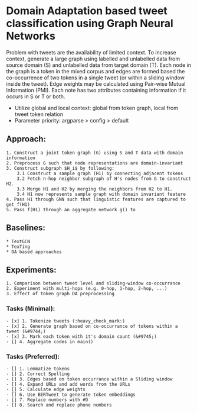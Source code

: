 # Domain Adaptation based tweet classification using Graph Neural Networks

Problem with tweets are the availability of limited context. To increase context, generate a large graph using labelled
 and unlabelled data
 from source domain (S) and unlabelled data from target domain (T). Each node in the graph is a token in the mixed
  corpus and edges are formed based the co-occurrence of two tokens in a single tweet (or within a sliding window
   inside the tweet). Edge weights may be calculated using Pair-wise Mutual Information (PMI). Each note has two
    attributes containing information if it occurs in S or T or both.
    
    
* Utilize global and local context: global from token graph, local from tweet token relation
* Parameter priority: argparse > config > default
    
## Approach:
    1. Construct a joint token graph (G) using S and T data with domain information
    2. Preprocess G such that node representations are domain-invariant
    3. Construct subgraph $H_i$ by following:
        3.1 Construct a sample graph (H1) by connecting adjacent tokens
        3.2 Fetch n-hop neighbor subgraph of H's nodes from G to construct H2.
        3.3 Merge H1 and H2 by merging the neighbors from H2 to H1.
        3.4 H1 now represents sample graph with domain invariant feature
    4. Pass H1 through GNN such that linguistic features are captured to get f(H1)
    5. Pass f(H1) through an aggregate network g() to 

## Baselines:
    * TextGCN
    * TexTing
    * DA based approaches

## Experiments:
    1. Comparison between tweet level and sliding-window co-occurrance
    2. Experiment with multi-hops (e.g. 0-hop, 1-hop, 2-hop, ...)
    3. Effect of token graph DA preprocessing


### Tasks (Minimal):

    - [x] 1. Tokenize tweets (:heavy_check_mark:)
    - [x] 2. Generate graph based on co-occurrance of tokens within a tweet (&#9744;)
    - [x] 3. Mark each token with it's domain count (&#9745;)
    - [] 4. Aggregate codes in main()

### Tasks (Preferred):

    - [] 1. Lemmatize tokens
    - [] 2. Correct Spelling
    - [] 3. Edges based on token occurrance within a Sliding window
    - [] 4. Expand URLs and add words from the URLs
    - [] 5. Calculate edge weights
    - [] 6. Use BERTweet to generate token embeddings
    - [] 7. Replace numbers with #D
    - [] 8. Search and replace phone numbers
